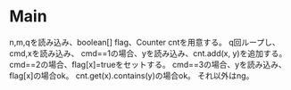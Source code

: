# Main
n,m,qを読み込み、boolean[] flag、Counter cntを用意する。
q回ループし、cmd,xを読み込み、
cmd==1の場合、yを読み込み、cnt.add(x, y)を追加する。
cmd==2の場合、flag[x]=trueをセットする。
cmd==3の場合、yを読み込み、flag[x]の場合ok。
cnt.get(x).contains(y)の場合ok。
それ以外はng。

